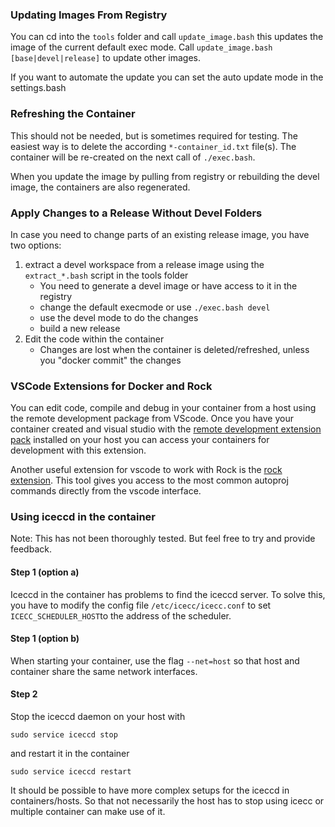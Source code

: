 
### Updating Images From Registry

You can cd into the `tools` folder and call `update_image.bash` this updates the image of the current default exec mode.
Call `update_image.bash [base|devel|release]` to update other images.

If you want to automate the update you can set the auto update mode in the settings.bash

### Refreshing the Container

This should not be needed, but is sometimes required for testing.
The easiest way is to delete the according `*-container_id.txt` file(s).
The container will be re-created on the next call of `./exec.bash`.

When you update the image by pulling from registry or rebuilding the devel image, the containers are also regenerated.

### Apply Changes to a Release Without Devel Folders

In case you need to change parts of an existing release image, you have two options:

1. extract a devel workspace from a release image using the `extract_*.bash` script in the tools folder
   * You need to generate a devel image or have access to it in the registry
   * change the default execmode or use `./exec.bash devel`
   * use the devel mode to do the changes
   * build a new release
2. Edit the code within the container
   * Changes are lost when the container is deleted/refreshed, unless you "docker commit" the changes

### VSCode Extensions for Docker and Rock

You can edit code, compile and debug in your container from a host using the remote development package from VScode. Once you have your container created and visual studio with the [remote development extension pack](https://marketplace.visualstudio.com/items?itemName=ms-vscode-remote.vscode-remote-extensionpack) installed on your host you can access your containers for development with this extension.

Another useful extension for vscode to work with Rock is the [rock extension](https://marketplace.visualstudio.com/items?itemName=rock-robotics.rock). This tool gives you access to the most common autoproj commands directly from the vscode interface.

### Using iceccd in the container

Note: This has not been thoroughly tested. But feel free to try and provide feedback.

#### Step 1 (option a)

Iceccd in the container has problems to find the iceccd server. To solve this, you have to modify the config file  `/etc/icecc/icecc.conf` to set `ICECC_SCHEDULER_HOST`to the address of the scheduler. 

#### Step 1 (option b)

When starting your container, use the flag  `--net=host` so that host and container share the same network interfaces.

#### Step 2

Stop the iceccd daemon on your host with

```
sudo service iceccd stop
```

and restart it in the container

```
sudo service iceccd restart
```

It should be possible to have more complex setups for the iceccd in containers/hosts. So that not necessarily the host has to stop using icecc or multiple container can make use of it.

